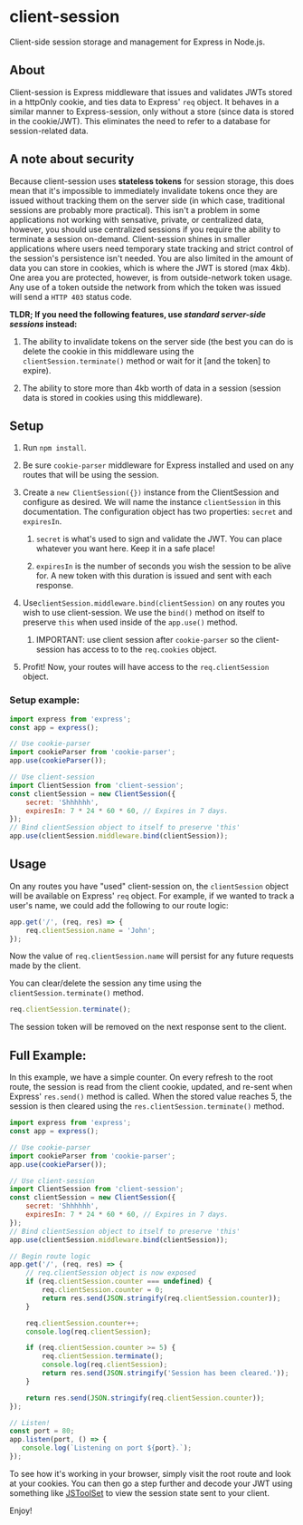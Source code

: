 # client-session

Client-side session storage and management for Express in Node.js.

## About

Client-session is Express middleware that issues and validates JWTs stored in a httpOnly cookie, and ties data to Express' `req` object. It behaves in a similar manner to Express-session, only without a store (since data is stored in the cookie/JWT). This eliminates the need to refer to a database for session-related data.

## A note about security

Because client-session uses **stateless tokens** for session storage, this does mean that it's impossible to immediately invalidate tokens once they are issued without tracking them on the server side (in which case, traditional sessions are probably more practical). This isn't a problem in some applications not working with sensative, private, or centralized data, however, you should use centralized sessions if you require the ability to terminate a session on-demand. Client-session shines in smaller applications where users need temporary state tracking and strict control of the session's persistence isn't needed. You are also limited in the amount of data you can store in cookies, which is where the JWT is stored (max 4kb). One area you are protected, however, is from outside-network token usage. Any use of a token outside the network from which the token was issued will send a `HTTP 403` status code.

**TLDR; If you need the following features, use *standard server-side sessions* instead:**

1. The ability to invalidate tokens on the server side (the best you can do is delete the cookie in this middleware using the `clientSession.terminate()` method or wait for it [and the token] to expire).

2. The ability to store more than 4kb worth of data in a session (session data is stored in cookies using this middleware).

## Setup

1. Run `npm install`.

2. Be sure `cookie-parser` middleware for Express installed and used on any routes that will be using the session.

3. Create a `new ClientSession({})` instance from the ClientSession and configure as desired. We will name the instance `clientSession` in this documentation. The configuration object has two properties: `secret` and `expiresIn`.
   
   1. `secret` is what's used to sign and validate the JWT. You can place whatever you want here. Keep it in a safe place!
   
   2. `expiresIn` is the number of seconds you wish the session to be alive for. A new token with this duration is issued and sent with each response.

4. Use`clientSession.middleware.bind(clientSession)` on any routes you wish to use client-session. We use the `bind()` method on itself to preserve `this` when used inside of the `app.use()` method.
   
   1. IMPORTANT: use client session after `cookie-parser` so the client-session has access to to the `req.cookies` object.

5. Profit! Now, your routes will have access to the `req.clientSession` object.

### Setup example:

```javascript
import express from 'express';
const app = express();

// Use cookie-parser
import cookieParser from 'cookie-parser';
app.use(cookieParser());

// Use client-session
import ClientSession from 'client-session';
const clientSession = new ClientSession({
    secret: 'Shhhhhh',
    expiresIn: 7 * 24 * 60 * 60, // Expires in 7 days.
});
// Bind clientSession object to itself to preserve 'this'
app.use(clientSession.middleware.bind(clientSession));
```

## Usage

On any routes you have "used" client-session on, the `clientSession` object will be available on Express' `req` object. For example, if we wanted to track a user's name, we could add the following to our route logic:

```javascript
app.get('/', (req, res) => {
    req.clientSession.name = 'John'; 
});
```

Now the value of `req.clientSession.name` will persist for any future requests made by the client.

You can clear/delete the session any time using the `clientSession.terminate()` method.

```javascript
req.clientSession.terminate();
```

The session token will be removed on the next response sent to the client.

## Full Example:

In this example, we have a simple counter. On every refresh to the root route, the session is read from the client cookie, updated, and re-sent when Express' `res.send()` method is called. When the stored value reaches 5, the session is then cleared using the `res.clientSession.terminate()` method.

```javascript
import express from 'express';
const app = express();

// Use cookie-parser
import cookieParser from 'cookie-parser';
app.use(cookieParser());

// Use client-session
import ClientSession from 'client-session';
const clientSession = new ClientSession({
    secret: 'Shhhhhh',
    expiresIn: 7 * 24 * 60 * 60, // Expires in 7 days.
});
// Bind clientSession object to itself to preserve 'this'
app.use(clientSession.middleware.bind(clientSession));

// Begin route logic
app.get('/', (req, res) => {
    // req.clientSession object is now exposed
    if (req.clientSession.counter === undefined) {
        req.clientSession.counter = 0;
        return res.send(JSON.stringify(req.clientSession.counter));
    }

    req.clientSession.counter++;
    console.log(req.clientSession);

    if (req.clientSession.counter >= 5) {
        req.clientSession.terminate();
        console.log(req.clientSession);
        return res.send(JSON.stringify('Session has been cleared.'));
    }

    return res.send(JSON.stringify(req.clientSession.counter));
});

// Listen!
const port = 80;
app.listen(port, () => {
   console.log(`Listening on port ${port}.`); 
});
```

To see how it's working in your browser, simply visit the root route and look at your cookies. You can then go a step further and decode your JWT using something like [JSToolSet](https://www.jstoolset.com/jwt) to view the session state sent to your client.

Enjoy!
